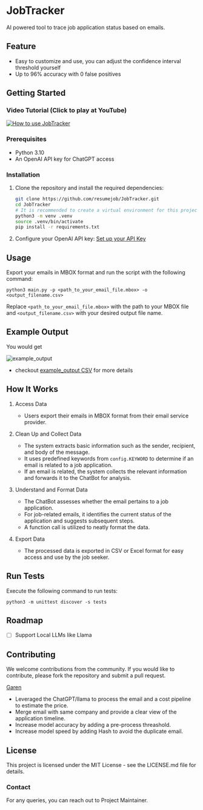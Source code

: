 # JobTracker

AI powered tool to trace job application status based on emails.

## Feature

- Easy to customize and use, you can adjust the confidence interval threshold yourself
- Up to 96% accuracy with 0 false positives

## Getting Started

### Video Tutorial (Click to play at YouTube)

[![How to use JobTracker](https://img.youtube.com/vi/RbxmKXYn8sE/0.jpg)](https://www.youtube.com/watch?v=RbxmKXYn8sE "How to use JobTracker")


### Prerequisites

- Python 3.10
- An OpenAI API key for ChatGPT access

### Installation

1. Clone the repository and install the required dependencies:

   ```bash
   git clone https://github.com/resumejob/JobTracker.git
   cd JobTracker
   # It is recommended to create a virtual environment for this project before install
   python3 -m venv .venv
   source .venv/bin/activate
   pip install -r requirements.txt

2. Configure your OpenAI API key:
   [Set up your API Key](https://platform.openai.com/docs/quickstart/step-2-setup-your-api-key)

## Usage

Export your emails in MBOX format and run the script with the following command:

    python3 main.py -p <path_to_your_email_file.mbox> -o <output_filename.csv>

Replace `<path_to_your_email_file.mbox>` with the path to your MBOX file and `<output_filename.csv>` with your desired output file name.


## Example Output

You would get

![example_output](https://github.com/resumejob/JobTracker/blob/43899cd91b943d9842b7e41c6281f2d54c99420a/example_output.png)


* checkout [example_output CSV](https://github.com/resumejob/JobTracker/blob/main/example_output.csv) for more details

## How It Works

1. Access Data
    - Users export their emails in MBOX format from their email service provider.

2. Clean Up and Collect Data
    - The system extracts basic information such as the sender, recipient, and body of the message.
    - It uses predefined keywords from `config.KEYWORD` to determine if an email is related to a job application.
    - If an email is related, the system collects the relevant information and forwards it to the ChatBot for analysis.

3. Understand and Format Data
    - The ChatBot assesses whether the email pertains to a job application.
    - For job-related emails, it identifies the current status of the application and suggests subsequent steps.
    - A function call is utilized to neatly format the data.

4. Export Data
    - The processed data is exported in CSV or Excel format for easy access and use by the job seeker.

## Run Tests

Execute the following command to run tests:

    python3 -m unittest discover -s tests

## Roadmap

- [ ] Support Local LLMs like Llama

## Contributing
We welcome contributions from the community. If you would like to contribute, please fork the repository and submit a pull request.

[Garen](https://github.com/Garenbbbb)

- Leveraged the ChatGPT/llama to process the email and a cost pipeline to estimate the price.
- Merge email with same company and provide a clear view of the application timeline.
- Increase model accuracy by adding a pre-process threashold. 
- Increase model speed by adding Hash to avoid the duplicate email.

## License
This project is licensed under the MIT License - see the LICENSE.md file for details.

### Contact
For any queries, you can reach out to Project Maintainer.

